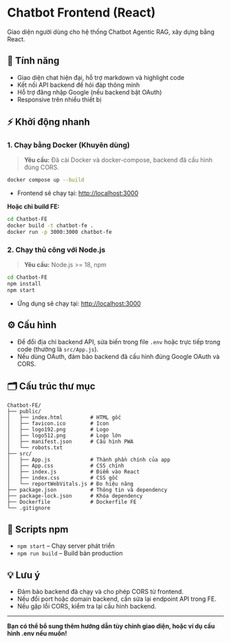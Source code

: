 # Chatbot Frontend (React)

Giao diện người dùng cho hệ thống Chatbot Agentic RAG, xây dựng bằng React.

## 🚀 Tính năng

- Giao diện chat hiện đại, hỗ trợ markdown và highlight code
- Kết nối API backend để hỏi đáp thông minh
- Hỗ trợ đăng nhập Google (nếu backend bật OAuth)
- Responsive trên nhiều thiết bị

## ⚡️ Khởi động nhanh

### 1. Chạy bằng Docker (Khuyên dùng)

> **Yêu cầu:** Đã cài Docker và docker-compose, backend đã cấu hình đúng CORS.

```bash
docker compose up --build
```
- Frontend sẽ chạy tại: [http://localhost:3000](http://localhost:3000)

**Hoặc chỉ build FE:**
```bash
cd Chatbot-FE
docker build -t chatbot-fe .
docker run -p 3000:3000 chatbot-fe
```

### 2. Chạy thủ công với Node.js

> **Yêu cầu:** Node.js >= 18, npm

```bash
cd Chatbot-FE
npm install
npm start
```
- Ứng dụng sẽ chạy tại: [http://localhost:3000](http://localhost:3000)

## ⚙️ Cấu hình

- Để đổi địa chỉ backend API, sửa biến trong file `.env` hoặc trực tiếp trong code (thường là `src/App.js`).
- Nếu dùng OAuth, đảm bảo backend đã cấu hình đúng Google OAuth và CORS.

## 🗂️ Cấu trúc thư mục

```
Chatbot-FE/
├── public/
│   ├── index.html         # HTML gốc
│   ├── favicon.ico        # Icon
│   ├── logo192.png        # Logo
│   ├── logo512.png        # Logo lớn
│   ├── manifest.json      # Cấu hình PWA
│   └── robots.txt
├── src/
│   ├── App.js             # Thành phần chính của app
│   ├── App.css            # CSS chính
│   ├── index.js           # Điểm vào React
│   ├── index.css          # CSS gốc
│   └── reportWebVitals.js # Đo hiệu năng
├── package.json           # Thông tin và dependency
├── package-lock.json      # Khóa dependency
├── Dockerfile             # Dockerfile FE
└── .gitignore
```

## 📝 Scripts npm

- `npm start` – Chạy server phát triển
- `npm run build` – Build bản production

## 💡 Lưu ý

- Đảm bảo backend đã chạy và cho phép CORS từ frontend.
- Nếu đổi port hoặc domain backend, cần sửa lại endpoint API trong FE.
- Nếu gặp lỗi CORS, kiểm tra lại cấu hình backend.

---

**Bạn có thể bổ sung thêm hướng dẫn tùy chỉnh giao diện, hoặc ví dụ cấu hình .env nếu muốn!** 